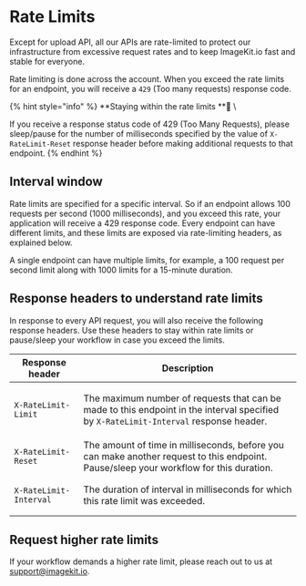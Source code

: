 # Rate Limits

Except for upload API, all our APIs are rate-limited to protect our infrastructure from excessive request rates and to keep ImageKit.io fast and stable for everyone.

Rate limiting is done across the account. When you exceed the rate limits for an endpoint, you will receive a `429` (Too many requests) response code.

{% hint style="info" %}
**Staying within the rate limits **:raised_hands: \

If you receive a response status code of 429 (Too Many Requests), please sleep/pause for the number of milliseconds specified by the value of `X-RateLimit-Reset` response header before making additional requests to that endpoint.
{% endhint %}

## Interval window

Rate limits are specified for a specific interval. So if an endpoint allows 100 requests per second (1000 milliseconds), and you exceed this rate, your application will receive a 429 response code. Every endpoint can have different limits, and these limits are exposed via rate-limiting headers, as explained below.

A single endpoint can have multiple limits, for example, a 100 request per second limit along with 1000 limits for a 15-minute duration.

## Response headers to understand rate limits

In response to every API request, you will also receive the following response headers. Use these headers to stay within rate limits or pause/sleep your workflow in case you exceed the limits.

| Response header                              | Description                                                                                                                                                     |
| -------------------------------------------- | --------------------------------------------------------------------------------------------------------------------------------------------------------------- |
| <p><code>X-RateLimit-Limit</code><br></p>    | <p>The maximum number of requests that can be made to this endpoint in the interval specified <br>by <code>X-RateLimit-Interval</code> response header.<br></p> |
| `X-RateLimit-Reset`                          | The amount of time in milliseconds, before you can make another request to this endpoint. Pause/sleep your workflow for this duration.                          |
| <p><code>X-RateLimit-Interval</code><br></p> | The duration of interval in milliseconds for which this rate limit was exceeded.                                                                                |

## Request higher rate limits

If your workflow demands a higher rate limit, please reach out to us at [support@imagekit.io](mailto:support@imagekit.io).
